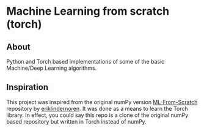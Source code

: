 # Machine Learning from scratch (torch)

## About
Python and Torch based implementations of some of the basic Machine/Deep Learning algorithms.

## Inspiration
This project was inspired from the original numPy version [ML-From-Scratch](https://github.com/eriklindernoren/ML-From-Scratch) repository by [eriklindernoren](https://github.com/eriklindernoren). It was done as a means to learn the Torch library. In effect, you could say this repo is a clone of the original numPy based repository but written in Torch instead of numPy.
